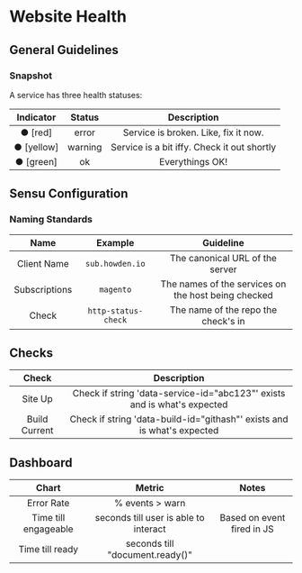 # Website Health

## General Guidelines
### Snapshot
A service has three health statuses:

| Indicator | Status   | Description                                     |
|:---------:|:--------:|:-----------------------------------------------:|
| ● [red]   | error    | Service is broken. Like, fix it now.            |
| ● [yellow]| warning  | Service is a bit iffy. Check it out shortly     |
| ● [green] | ok       | Everythings OK!                                 |

## Sensu Configuration
### Naming Standards
| Name          | Example                    | Guideline                                           |
|:-------------:|:--------------------------:|:---------------------------------------------------:|
| Client Name   |  ```sub.howden.io```       | The canonical URL of the server                     |
| Subscriptions | ```magento```              | The names of the services on the host being checked |
| Check         | ```http-status-check```    | The name of the repo the check's in                 |

## Checks
| Check         | Description                                                              |
|:-------------:|:------------------------------------------------------------------------:|
| Site Up       | Check if string 'data-service-id="abc123"' exists and is what's expected |
| Build Current | Check if string 'data-build-id="githash"' exists and is what's expected  |

## Dashboard
| Chart                | Metric                                | Notes                      |
|:--------------------:|:-------------------------------------:|:--------------------------:|
| Error Rate           | % events > warn                       |                            |
| Time till engageable | seconds till user is able to interact | Based on event fired in JS |
| Time till ready      | seconds till "document.ready()"       |                            |

